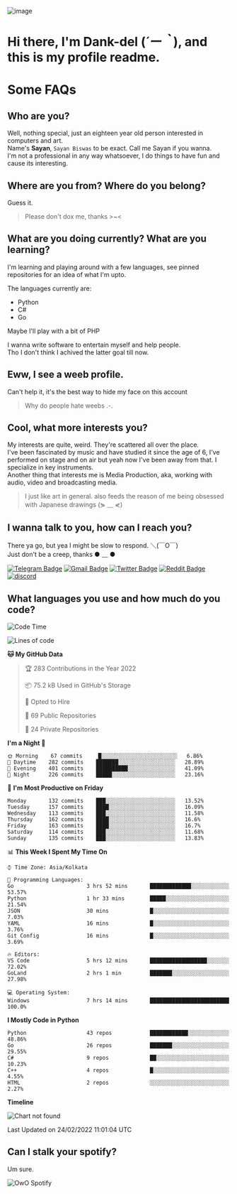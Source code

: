 ![image](https://user-images.githubusercontent.com/63096193/125182844-29f20800-e22f-11eb-8dc9-b0f2d29647bb.png)

# **Hi there, I'm Dank-del (*´ー｀*), and this is my profile readme.**
<!--  [![Profile views](https://gpvc.arturio.dev/dank-del)](https://github.com/dank-del) -->
# Some FAQs

## **Who are you?**

Well, nothing special, just an eighteen year old person interested in computers and art. \
Name's **Sayan**, `Sayan Biswas` to be exact. Call me Sayan if you wanna. \
I'm not a professional in any way whatsoever, I do things to have fun and cause its interesting.

## **Where are you from? Where do you belong?**

Guess it.
> Please don't dox me, thanks >~<

## **What are you doing currently? What are you learning?**

I'm learning and playing around with a few languages, see pinned repositories for an idea of what I'm upto.

The languages currently are:

- Python
- C#
- Go

Maybe I'll play with a bit of PHP

I wanna write software to entertain myself and help people. \
Tho I don't think I achived the latter goal till now.

## **Eww, I see a weeb profile.**

Can't help it, it's the best way to hide my face on this account
> Why do people hate weebs .-.

## **Cool, what more interests you?**

My interests are quite, weird. They're scattered all over the place. \
I've been fascinated by music and have studied it since the age of 6, I've performed on stage and on air but yeah now I've been away from that. I specialize in key instruments. \
Another thing that interests me is Media Production, aka, working with audio, video and broadcasting media.

> I just like art in general. also feeds the reason of me being obsessed with Japanese drawings (⋟ ﹏ ⋞)

## **I wanna talk to you, how can I reach you?**

There ya go, but yea I might be slow to respond. ＼(￣O￣) \
Just don't be a creep, thanks ● ﹏ ●

[![Telegram Badge](https://img.shields.io/badge/-dank_as_fuck-1ca0f1?style=flat-square&logo=telegram&logoColor=white&link=https://t.me/dank_as_fuck)](https://t.me/dank_as_fuck)
[![Gmail Badge](https://img.shields.io/badge/-chizuru@kanojo.tk-c14438?style=flat-square&logo=Gmail&logoColor=white&link=mailto:chizuru@kanojo.tk)](mailto:chizuru@kanojo.tk)
[![Twitter Badge](https://img.shields.io/twitter/follow/TheDankDel?style=social)](https://twitter.com/TheDankDel)
[![Reddit Badge](https://img.shields.io/reddit/user-karma/combined/dank_as_fuck_?style=social)](https://www.reddit.com/user/dank_as_fuck_/)
[![discord](https://discord-md-badge.vercel.app/api/shield/506536929152466945?style=social)](https://discordapp.com/users/506536929152466945)

## **What languages you use and how much do you code?**

<!--START_SECTION:waka-->
![Code Time](http://img.shields.io/badge/Code%20Time-470%20hrs%2059%20mins-blue)

![Lines of code](https://img.shields.io/badge/From%20Hello%20World%20I%27ve%20Written-863%20Thousand%20lines%20of%20code-blue)

**🐱 My GitHub Data** 

> 🏆 283 Contributions in the Year 2022
 > 
> 📦 75.2 kB Used in GitHub's Storage 
 > 
> 💼 Opted to Hire
 > 
> 📜 69 Public Repositories 
 > 
> 🔑 24 Private Repositories  
 > 
**I'm a Night 🦉** 

```text
🌞 Morning    67 commits     █░░░░░░░░░░░░░░░░░░░░░░░░   6.86% 
🌆 Daytime    282 commits    ███████░░░░░░░░░░░░░░░░░░   28.89% 
🌃 Evening    401 commits    ██████████░░░░░░░░░░░░░░░   41.09% 
🌙 Night      226 commits    █████░░░░░░░░░░░░░░░░░░░░   23.16%

```
📅 **I'm Most Productive on Friday** 

```text
Monday       132 commits    ███░░░░░░░░░░░░░░░░░░░░░░   13.52% 
Tuesday      157 commits    ████░░░░░░░░░░░░░░░░░░░░░   16.09% 
Wednesday    113 commits    ███░░░░░░░░░░░░░░░░░░░░░░   11.58% 
Thursday     162 commits    ████░░░░░░░░░░░░░░░░░░░░░   16.6% 
Friday       163 commits    ████░░░░░░░░░░░░░░░░░░░░░   16.7% 
Saturday     114 commits    ███░░░░░░░░░░░░░░░░░░░░░░   11.68% 
Sunday       135 commits    ███░░░░░░░░░░░░░░░░░░░░░░   13.83%

```


📊 **This Week I Spent My Time On** 

```text
⌚︎ Time Zone: Asia/Kolkata

💬 Programming Languages: 
Go                       3 hrs 52 mins       █████████████░░░░░░░░░░░░   53.57% 
Python                   1 hr 33 mins        █████░░░░░░░░░░░░░░░░░░░░   21.54% 
JSON                     30 mins             █░░░░░░░░░░░░░░░░░░░░░░░░   7.03% 
YAML                     16 mins             █░░░░░░░░░░░░░░░░░░░░░░░░   3.76% 
Git Config               16 mins             █░░░░░░░░░░░░░░░░░░░░░░░░   3.69%

🔥 Editors: 
VS Code                  5 hrs 12 mins       ██████████████████░░░░░░░   72.02% 
GoLand                   2 hrs 1 min         ███████░░░░░░░░░░░░░░░░░░   27.98%

💻 Operating System: 
Windows                  7 hrs 14 mins       █████████████████████████   100.0%

```

**I Mostly Code in Python** 

```text
Python                   43 repos            ████████████░░░░░░░░░░░░░   48.86% 
Go                       26 repos            ███████░░░░░░░░░░░░░░░░░░   29.55% 
C#                       9 repos             ██░░░░░░░░░░░░░░░░░░░░░░░   10.23% 
C++                      4 repos             █░░░░░░░░░░░░░░░░░░░░░░░░   4.55% 
HTML                     2 repos             ░░░░░░░░░░░░░░░░░░░░░░░░░   2.27%

```


**Timeline**

![Chart not found](https://raw.githubusercontent.com/Dank-del/Dank-del/main/charts/bar_graph.png) 


 Last Updated on 24/02/2022 11:01:04 UTC
<!--END_SECTION:waka-->

## **Can I stalk your spotify?**

Um sure.

![OwO Spotify](https://spotify-recently-played-readme.vercel.app/api?user=31fdrsslnr7nvq4ytqwtw7c4rxfm&count=5)
